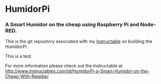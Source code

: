 # HumidorPi 
### A Smart Humidor on the cheap using Raspberry Pi and Node-RED.

 This is the git repository associated with my [Instructable](http://www.instructables.com/id/HumidorPi-a-Smart-Humidor-on-the-Cheap-With-Raspbe/) on building the HumidorPi.

This is a test.
 
 For more information please check out the Instructable at http://www.instructables.com/id/HumidorPi-a-Smart-Humidor-on-the-Cheap-With-Raspbe/

